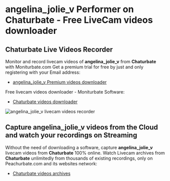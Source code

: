 # angelina_jolie_v Performer on Chaturbate - Free LiveCam videos downloader

## Chaturbate Live Videos Recorder

Monitor and record livecam videos of **angelina_jolie_v** from **Chaturbate** with Moniturbate.com
Get a premium trial for free by just and only registering with your Email address:
* [angelina_jolie_v Premium videos downloader](https://moniturbate.com/request-demo-licence-key.html)

Free livecam videos downloader - Moniturbate Software:
* [Chaturbate videos downloader](https://moniturbate.com/moniturbate-download-software.html)

![angelina_jolie_v livecam videos recorder](https://peachurnet.com/templates/moniturbate-software.png)


## Capture angelina_jolie_v videos from the Cloud and watch your recordings on Streaming

Without the need of downloading a software, capture **angelina_jolie_v** livecam videos from **Chaturbate** 100% online.
Watch Livecam archives from **Chaturbate** unlimitedly from thousands of existing recordings, only on Peachurbate.com and its websites network:
* [Chaturbate videos archives](https://peachurnet.com/)